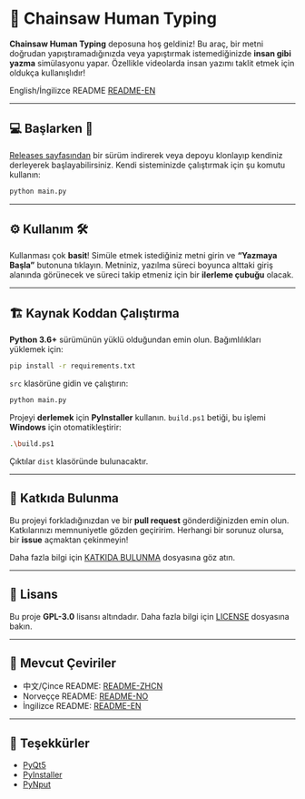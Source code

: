# 🎯 **Chainsaw Human Typing**

**Chainsaw Human Typing** deposuna hoş geldiniz! Bu araç, bir metni doğrudan yapıştıramadığınızda veya yapıştırmak istemediğinizde **insan gibi yazma** simülasyonu yapar. Özellikle videolarda insan yazımı taklit etmek için oldukça kullanışlıdır!

English/İngilizce README [README-EN](https://github.com/LyubomirT/chainsaw-human-typing/blob/main/README.md)

---

## 💻 **Başlarken** 🚀

[Releases sayfasından](https://github.com/LyubomirT/chainsaw-human-typing/releases) bir sürüm indirerek veya depoyu klonlayıp kendiniz derleyerek başlayabilirsiniz. Kendi sisteminizde çalıştırmak için şu komutu kullanın:

```bash
python main.py
```

---

## ⚙️ **Kullanım** 🛠

Kullanması çok **basit**! Simüle etmek istediğiniz metni girin ve **“Yazmaya Başla”** butonuna tıklayın. Metniniz, yazılma süreci boyunca alttaki giriş alanında görünecek ve süreci takip etmeniz için bir **ilerleme çubuğu** olacak.

---

## 🏗 **Kaynak Koddan Çalıştırma**

**Python 3.6+** sürümünün yüklü olduğundan emin olun. Bağımlılıkları yüklemek için:

```bash
pip install -r requirements.txt
```

`src` klasörüne gidin ve çalıştırın:

```bash
python main.py
```

Projeyi **derlemek** için **PyInstaller** kullanın. `build.ps1` betiği, bu işlemi **Windows** için otomatikleştirir:

```bash
.\build.ps1
```

Çıktılar `dist` klasöründe bulunacaktır.

---

## 🤝 **Katkıda Bulunma**

Bu projeyi forkladığınızdan ve bir **pull request** gönderdiğinizden emin olun. Katkılarınızı memnuniyetle gözden geçiririm. Herhangi bir sorunuz olursa, bir **issue** açmaktan çekinmeyin!

Daha fazla bilgi için [KATKIDA BULUNMA](CONTRIBUTING.md) dosyasına göz atın.

---

## 📝 **Lisans**

Bu proje **GPL-3.0** lisansı altındadır. Daha fazla bilgi için [LICENSE](LICENSE) dosyasına bakın.

---

## 🎌 **Mevcut Çeviriler**

- 中文/Çince README: [README-ZHCN](https://github.com/LyubomirT/chainsaw-human-typing/blob/main/readmes/README-Chinese.md)
- Norveççe README: [README-NO](https://github.com/LyubomirT/chainsaw-human-typing/blob/main/readmes/README-Norwegian.md)
- İngilizce README: [README-EN](https://github.com/LyubomirT/chainsaw-human-typing/blob/main/README.md)

---

## 🙏 **Teşekkürler**

- [PyQt5](https://pypi.org/project/PyQt5/)
- [PyInstaller](https://pypi.org/project/pyinstaller/)
- [PyNput](https://pypi.org/project/pynput/)